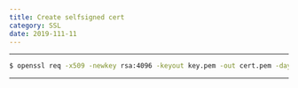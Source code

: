 ```yaml
---
title: Create selfsigned cert
category: SSL
date: 2019-111-11
---
```


-----

```bash
$ openssl req -x509 -newkey rsa:4096 -keyout key.pem -out cert.pem -days 10000 -nodes
```

-----